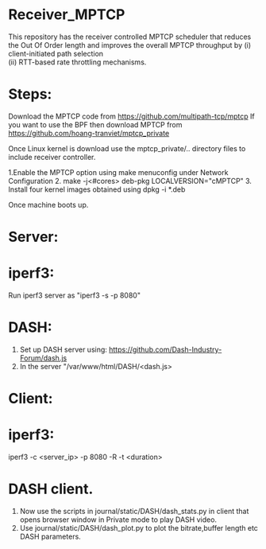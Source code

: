 # Receiver_MPTCP
This repository has the receiver controlled MPTCP scheduler that reduces the Out Of Order length and improves the overall MPTCP throughput by
 (i)   client-initiated   path   selection  
 (ii)  RTT-based  rate  throttling  mechanisms. 

# Steps:

Download the MPTCP code from https://github.com/multipath-tcp/mptcp
If you want to use the BPF then download MPTCP from https://github.com/hoang-tranviet/mptcp_private

Once Linux kernel is download use the mptcp_private/.. directory files to include receiver controller.

1.Enable the MPTCP option using make menuconfig under Network Configuration
2. make -j<#cores> deb-pkg LOCALVERSION="cMPTCP"
3. Install four kernel images obtained using dpkg -i *.deb

Once machine boots up.

# Server:

# iperf3:
Run iperf3 server as "iperf3 -s -p 8080" 
 
# DASH:
  1. Set up DASH server using:
   https://github.com/Dash-Industry-Forum/dash.js
  2. In the server "/var/www/html/DASH/<dash.js> 

# Client:

# iperf3: 
iperf3 -c <server_ip> -p 8080 -R -t \<duration\>

# DASH client.
1. Now use the scripts in journal/static/DASH/dash_stats.py in client that opens browser window in Private mode to play DASH video.
2. Use journal/static/DASH/dash_plot.py to plot the bitrate,buffer length etc DASH parameters.


